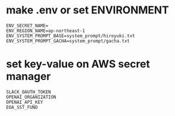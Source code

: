 # make .env or set ENVIRONMENT
```
ENV_SECRET_NAME=
ENV_REGION_NAME=ap-northeast-1
ENV_SYSTEM_PROMPT_BASE=system_prompt/hiroyuki.txt
ENV_SYSTEM_PROMPT_GACHA=system_prompt/gacha.txt
```


# set key-value on AWS secret manager
```
SLACK_OAUTH_TOKEN
OPENAI_ORGANIZATION
OPENAI_API_KEY
EOA_SST_FUND
```


